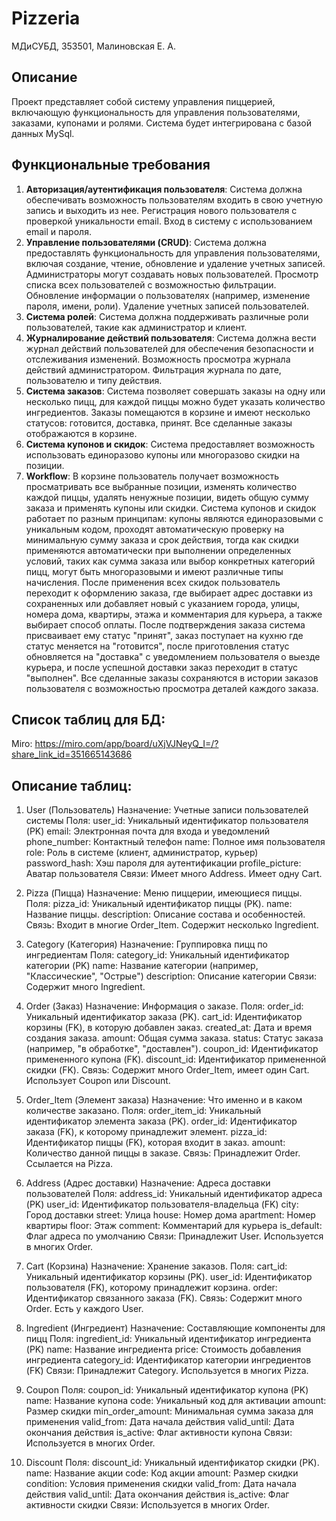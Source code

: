 # Pizzeria
МДиСУБД, 353501, Малиновская Е. А.

## Описание
Проект представляет собой систему управления пиццерией, включающую функциональность для управления пользователями, заказами, купонами и ролями. Система будет интегрирована с базой данных MySql.

## Функциональные требования
1. **Авторизация/аутентификация пользователя**:
   Система должна обеспечивать возможность пользователям входить в свою учетную запись и выходить из нее.
   Регистрация нового пользователя с проверкой уникальности email.
   Вход в систему с использованием email и пароля.
2. **Управление пользователями (CRUD)**: Система должна предоставлять функциональность для управления пользователями, включая создание, чтение, обновление и удаление учетных записей.
   Администраторы могут создавать новых пользователей.
   Просмотр списка всех пользователей с возможностью фильтрации.
   Обновление информации о пользователях (например, изменение пароля, имени, роли).
   Удаление учетных записей пользователей.
3. **Система ролей**: Система должна поддерживать различные роли пользователей, такие как администратор и клиент.
4. **Журналирование действий пользователя**: Система должна вести журнал действий пользователей для обеспечения безопасности и отслеживания изменений. Возможность просмотра журнала действий администратором. Фильтрация журнала по дате, пользователю и типу действия.
5. **Система заказов**: Система позволяет совершать заказы на одну или несколько пицц, для каждой пиццы можно будет указать количество ингредиентов. Заказы помещаются в корзине и имеют несколько статусов: готовится, доставка, принят. Все сделанные заказы отображаются в корзине.
6. **Система купонов и скидок**: Система предоставляет возможность использовать единоразово купоны или многоразово скидки на позиции. 
7. **Workflow**: В корзине пользователь получает возможность просматривать все выбранные позиции, изменять количество каждой пиццы, удалять ненужные позиции, видеть общую сумму заказа и применять купоны или скидки. Система купонов и скидок работает по разным принципам: купоны являются единоразовыми с уникальным кодом, проходят автоматическую проверку на минимальную сумму заказа и срок действия, тогда как скидки применяются автоматически при выполнении определенных условий, таких как сумма заказа или выбор конкретных категорий пицц, могут быть многоразовыми и имеют различные типы начисления.
После применения всех скидок пользователь переходит к оформлению заказа, где выбирает адрес доставки из сохраненных или добавляет новый с указанием города, улицы, номера дома, квартиры, этажа и комментария для курьера, а также выбирает способ оплаты. После подтверждения заказа система присваивает ему статус "принят", заказ поступает на кухню где статус меняется на "готовится", после приготовления статус обновляется на "доставка" с уведомлением пользователя о выезде курьера, и после успешной доставки заказ переходит в статус "выполнен". Все сделанные заказы сохраняются в истории заказов пользователя с возможностью просмотра деталей каждого заказа.

## Список таблиц для БД:
 Miro: https://miro.com/app/board/uXjVJNeyQ_I=/?share_link_id=351665143686
 
## Описание таблиц:
1. User (Пользователь)
Назначение: Учетные записи пользователей системы
Поля:
user_id: Уникальный идентификатор пользователя (PK)
email: Электронная почта для входа и уведомлений
phone_number: Контактный телефон
name: Полное имя пользователя
role: Роль в системе (клиент, администратор, курьер)
password_hash: Хэш пароля для аутентификации
profile_picture: Аватар пользователя
Связи: Имеет много Address. Имеет одну Cart.

2. Pizza (Пицца)
Назначение: Меню пиццерии, имеющиеся пиццы.
Поля: 
pizza_id: Уникальный идентификатор пиццы (PK).
name: Название пиццы.
description: Описание состава и особенностей.
Связь: Входит в многие Order_Item. Содержит несколько Ingredient. 

3. Category (Категория)
Назначение: Группировка пицц по ингредиентам
Поля:
category_id: Уникальный идентификатор категории (PK)
name: Название категории (например, "Классические", "Острые")
description: Описание категории
Связи: Содержит много Ingredient.

4. Order (Заказ)
Назначение: Информация о заказе.
Поля: 
order_id: Уникальный идентификатор заказа (PK).
cart_id: Идентификатор корзины (FK), в которую добавлен заказ.
created_at: Дата и время создания заказа.
amount: Общая сумма заказа.
status: Статус заказа (например, "в обработке", "доставлен").
coupon_id: Идентификатор примененного купона (FK).
discount_id: Идентификатор примененной скидки (FK).
Связь: Содержит много Order_Item, имеет один Cart. Использует Coupon или Discount.

5. Order_Item (Элемент заказа)
Назначение: Что именно и в каком количестве заказано.
Поля:
order_item_id: Уникальный идентификатор элемента заказа (PK).
order_id: Идентификатор заказа (FK), к которому принадлежит элемент.
pizza_id: Идентификатор пиццы (FK), которая входит в заказ.
amount: Количество данной пиццы в заказе.
Связь: Принадлежит Order. Ссылается на Pizza.

6. Address (Адрес доставки)
Назначение: Адреса доставки пользователей
Поля:
address_id: Уникальный идентификатор адреса (PK)
user_id: Идентификатор пользователя-владельца (FK)
city: Город доставки
street: Улица
house: Номер дома
apartment: Номер квартиры
floor: Этаж
comment: Комментарий для курьера
is_default: Флаг адреса по умолчанию
Связи: Принадлежит User. Используется в многих Order.

7. Cart (Корзина)
Назначение: Хранение заказов.
Поля:
cart_id: Уникальный идентификатор корзины (PK).
user_id: Идентификатор пользователя (FK), которому принадлежит корзина.
order: Идентификатор связанного заказа (FK).
Связь: Содержит много Order. Есть у каждого User.

8. Ingredient (Ингредиент)
Назначение: Составляющие компоненты для пицц
Поля:
ingredient_id: Уникальный идентификатор ингредиента (PK)
name: Название ингредиента
price: Стоимость добавления ингредиента
category_id: Идентификатор категории ингредиентов (FK)
Связи: Принадлежит Category. Используется в многих Pizza.

9. Coupon
Поля:
coupon_id: Уникальный идентификатор купона (PK)
name: Название купона
code: Уникальный код для активации
amount: Размер скидки
min_order_amount: Минимальная сумма заказа для применения
valid_from: Дата начала действия
valid_until: Дата окончания действия
is_active: Флаг активности купона
Связи: Используется в многих Order.

10. Discount
Поля:
discount_id: Уникальный идентификатор скидки (PK).
name: Название акции
code: Код акции
amount: Размер скидки
condition: Условия применения скидки
valid_from: Дата начала действия
valid_until: Дата окончания действия
is_active: Флаг активности скидки
Связи: Используется в многих Order.
